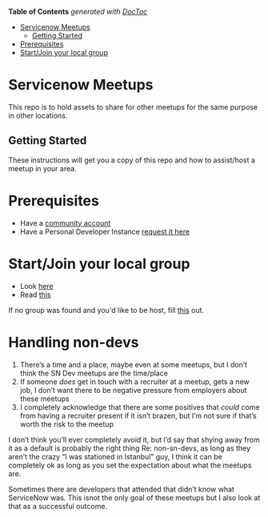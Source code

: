 <!-- START doctoc generated TOC please keep comment here to allow auto update -->
<!-- DON'T EDIT THIS SECTION, INSTEAD RE-RUN doctoc TO UPDATE -->
**Table of Contents**  *generated with [DocToc](https://github.com/thlorenz/doctoc)*

- [Servicenow Meetups](#servicenow-meetups)
  - [Getting Started](#getting-started)
- [Prerequisites](#prerequisites)
- [Start/Join your local group](#startjoin-your-local-group)

<!-- END doctoc generated TOC please keep comment here to allow auto update -->

# Servicenow Meetups

This repo is to hold assets to share for other meetups for the same purpose in other locations.

## Getting Started

These instructions will get you a copy of this repo and how to assist/host a meetup in your area.

# Prerequisites

* Have a [community account](https://community.servicenow.com)
* Have a Personal Developer Instance [request it here](https://developer.servicenow.com)

# Start/Join your local group

* Look [here](https://www.meetup.com/pro/servicenowdevprogram/)
* Read [this](https://github.com/jacebenson/servicenow-meetups/blob/master/meeting-guide.md)

If no group was found and you'd like to be host, fill [this](https://www.surveymonkey.com/r/snmeetupleadsurvey?elqTrackId=BA05F81AC3C13FE4547AF3B095CB3F15&elq=66db1f89fc8a4f0e83e893167c897427&elqaid=18247&elqat=1&elqCampaignId=8384) out.

# Handling non-devs

1. There’s a time and a place, maybe even at some meetups, but I don’t think the SN Dev meetups are the time/place
2. If someone *does* get in touch with a recruiter at a meetup, gets a new job, I don’t want there to be negative pressure from employers about these meetups
3. I completely acknowledge that there are some positives that *could* come from having a recruiter present if it isn’t brazen, but I’m not sure if that’s worth the risk to the meetup

I don’t think you’ll ever completely avoid it, but I’d say that shying away from it as a default is probably the right thing
Re: non-sn-devs, as long as they aren’t the crazy “I was stationed in Istanbul” guy, I think it can be completely ok as long as you set the expectation about what the meetups are.

Sometimes there are developers that attended that didn’t know what ServiceNow was.  This isnot the only goal of these meetups but I also look at that as a successful outcome.